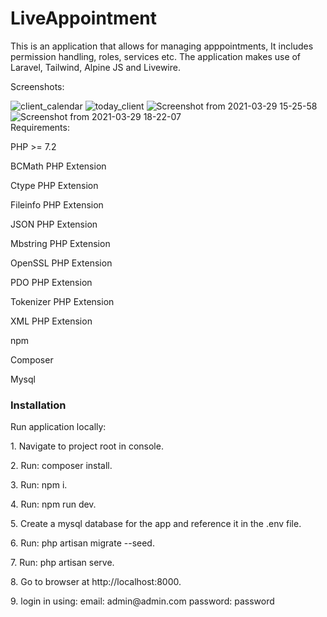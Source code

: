 # LiveAppointment

This is an application that allows for managing apppointments, It includes permission handling, roles, services etc. The application makes use of Laravel, Tailwind, Alpine JS and Livewire.

Screenshots:

![client_calendar](https://user-images.githubusercontent.com/29339618/112988443-234df200-9164-11eb-9bae-2a451150ef5d.png)
![today_client](https://user-images.githubusercontent.com/29339618/112988451-247f1f00-9164-11eb-97dd-a3f5cad86e82.png)
![Screenshot from 2021-03-29 15-25-58](https://user-images.githubusercontent.com/29339618/112988274-f0a3f980-9163-11eb-9c91-79502dca7968.png)
![Screenshot from 2021-03-29 18-22-07](https://user-images.githubusercontent.com/29339618/112988283-f26dbd00-9163-11eb-987a-2aaff1a631b2.png)
<br>
Requirements:
<p>PHP >= 7.2</p>
<p>BCMath PHP Extension</p>
<p>Ctype PHP Extension</p>
<p>Fileinfo PHP Extension</p>
<p>JSON PHP Extension</p>
<p>Mbstring PHP Extension</p>
<p>OpenSSL PHP Extension</p>
<p>PDO PHP Extension</p>
<p>Tokenizer PHP Extension</p>
<p>XML PHP Extension</p>
<p>npm</p>
<p>Composer</p>
<p>Mysql</p>
<h3 class="mb-2 mt-3">Installation</h3>
<p>Run application locally:</p> 

<p>1. Navigate to project root in console. </p>
<p>2. Run: composer install. </p>
<p>3. Run: npm i. </p>
<p>4. Run: npm run dev. </p>
<p>5. Create a mysql database for the app and reference it in the .env file. </p>
<p>6. Run: php artisan migrate --seed. </p>
<p>7. Run: php artisan serve. </p>
<p>8. Go to browser at http://localhost:8000. </p>
<p>9. login in using: 
email: admin@admin.com
password: password 
</p>
